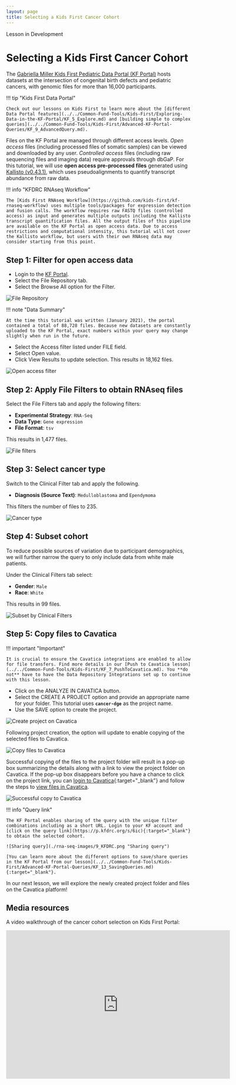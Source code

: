 ```yaml
---
layout: page
title: Selecting a Kids First Cancer Cohort
---
```


<div class="banner"><span class="banner-text">Lesson in Development</span></div>

Selecting a Kids First Cancer Cohort
====================================

The [Gabriella Miller Kids First Pediatric Data Portal (KF Portal)](https://kidsfirstdrc.org) hosts datasets at the intersection of congenital birth defects and pediatric cancers, with genomic files for more than 16,000 participants.

!!! tip "Kids First Data Portal"

    Check out our lessons on Kids First to learn more about the [different Data Portal features](../../Common-Fund-Tools/Kids-First/Exploring-Data-in-the-KF-Portal/KF_5_Explore.md) and [building simple to complex queries](../../Common-Fund-Tools/Kids-First/Advanced-KF-Portal-Queries/KF_9_AdvancedQuery.md).

Files on the KF Portal are managed through different access levels. _Open access_ files (including processed files of somatic samples) can be viewed and downloaded by any user. _Controlled access_ files (including raw sequencing files and imaging data) require approvals through dbGaP. For this tutorial, we will use **open access pre-processed files** generated using [Kallisto (v0.43.1)](http://pachterlab.github.io/kallisto//releases/2017/03/20/v0.43.1), which uses pseudoalignments to quantify transcript abundance from raw data.

!!! info "KFDRC RNAseq Workflow"

    The [Kids First RNAseq Workflow](https://github.com/kids-first/kf-rnaseq-workflow) uses multiple tools/packages for expression detection and fusion calls. The workflow requires raw FASTQ files (controlled access) as input and generates multiple outputs including the Kallisto transcript quantification files. All the output files of this pipeline are available on the KF Portal as open access data. Due to access restrictions and computational intensity, this tutorial will not cover the Kallisto workflow, but users with their own RNAseq data may consider starting from this point.

## Step 1: Filter for open access data

* Login to the [KF Portal](https://kidsfirstdrc.org/).
* Select the <span class="highlight_txt">File Repository</span> tab.
* Select the <span class="highlight_txt">Browse All</span> option for the Filter.

![File Repository](./rna-seq-images/1_KFDRC.png "File Repository")

!!! note "Data Summary"

    At the time this tutorial was written (January 2021), the portal contained a total of 88,728 files. Because new datasets are constantly uploaded to the KF Portal, exact numbers within your query may change slightly when run in the future.

* Select the <span class="highlight_txt">Access</span> filter listed under <span class="highlight_txt">FILE</span> field.
* Select <span class="highlight_txt">Open</span> value.
* Click <span class="highlight_txt">View Results</span> to update selection. This results in 18,162 files.

![Open access filter](./rna-seq-images/2_KFDRC.png "Open access filter")

## Step 2: Apply File Filters to obtain RNAseq files

Select the <span class="highlight_txt">File Filters</span> tab and apply the following filters:

* **Experimental Strategy**: `RNA-Seq`
* **Data Type**: `Gene expression`
* **File Format**: `tsv`

This results in 1,477 files.

![File filters](./rna-seq-images/3_KFDRC.png "File filters")

## Step 3: Select cancer type

Switch to the <span class="highlight_txt">Clinical Filter</span> tab and apply the following.

* **Diagnosis (Source Text)**: `Medulloblastoma` and `Ependymoma`

This filters the number of files to 235.

![Cancer type](./rna-seq-images/4_KFDRC.png "Cancer type")

## Step 4: Subset cohort

To reduce possible sources of variation due to participant demographics, we will further narrow the query to only include data from white male patients.

Under the <span class="highlight_txt">Clinical Filters</span> tab select:

* **Gender**: `Male`
* **Race**: `White`

This results in 99 files.

![Subset by Clinical Filters](./rna-seq-images/5_KFDRC.png "Subset by Clinical Filters")

## Step 5: Copy files to Cavatica

!!! important "Important"

    It is crucial to ensure the Cavatica integrations are enabled to allow for file transfers. Find more details in our [Push to Cavatica lesson](../../Common-Fund-Tools/Kids-First/KF_7_PushToCavatica.md). You **do not** have to have the Data Repository Integrations set up to continue with this lesson.

* Click on the <span class="highlight_txt">ANALYZE IN CAVATICA</span> button.
* Select the <span class="highlight_txt">CREATE A PROJECT</span> option and provide an appropriate name for your folder. This tutorial uses **`cancer-dge`** as the project name.
* Use the <span class="highlight_txt">SAVE</span> option to create the project.

![Create project on Cavatica](./rna-seq-images/6_KFDRC.png "Create project on Cavatica")

Following project creation, the option will update to enable copying of the selected files to Cavatica.

![Copy files to Cavatica](./rna-seq-images/7_KFDRC.png "Copy files to Cavatica")

Successful copying of the files to the project folder will result in a pop-up box summarizing the details along with a link to view the project folder on Cavatica. If the pop-up box disappears before you have a chance to click on the project link, you can [login to Cavatica](https://cavatica.sbgenomics.com){:target="_blank"} and follow the steps to [view files in Cavatica](./rna_seq_4.md#step-1-view-files-in-cavatica).

![Successful copy to Cavatica](./rna-seq-images/8_KFDRC.png "Successful copy to Cavatica")

!!! info "Query link"

    The KF Portal enables sharing of the query with the unique filter combinations including as a short URL. Login to your KF account and [click on the query link](https://p.kfdrc.org/s/6ic){:target="_blank"} to obtain the selected cohort.

    ![Sharing query](./rna-seq-images/9_KFDRC.png "Sharing query")

    [You can learn more about the different options to save/share queries in the KF Portal from our lesson](../../Common-Fund-Tools/Kids-First/Advanced-KF-Portal-Queries/KF_13_SavingQueries.md){:target="_blank"}.

In our next lesson, we will explore the newly created project folder and files on the Cavatica platform!

## Media resources

A video walkthrough of the cancer cohort selection on Kids First Portal:

<iframe id="kaltura_player" src="https://cdnapisec.kaltura.com/p/1770401/sp/177040100/embedIframeJs/uiconf_id/29032722/partner_id/1770401?iframeembed=true&playerId=kaltura_player&entry_id=1_1568tbw7&flashvars[mediaProtocol]=rtmp&amp;flashvars[streamerType]=rtmp&amp;flashvars[streamerUrl]=rtmp://www.kaltura.com:1935&amp;flashvars[rtmpFlavors]=1&amp;flashvars[localizationCode]=en&amp;flashvars[leadWithHTML5]=true&amp;flashvars[sideBarContainer.plugin]=true&amp;flashvars[sideBarContainer.position]=left&amp;flashvars[sideBarContainer.clickToClose]=true&amp;flashvars[chapters.plugin]=true&amp;flashvars[chapters.layout]=vertical&amp;flashvars[chapters.thumbnailRotator]=false&amp;flashvars[streamSelector.plugin]=true&amp;flashvars[EmbedPlayer.SpinnerTarget]=videoHolder&amp;flashvars[dualScreen.plugin]=true&amp;flashvars[mediaProxy.mediaPlayTo]=79&amp;flashvars[Kaltura.addCrossoriginToIframe]=true&amp;&wid=1_mx53rd98" width="608" height="402" allowfullscreen webkitallowfullscreen mozAllowFullScreen allow="autoplay *; fullscreen *; encrypted-media *" sandbox="allow-forms allow-same-origin allow-scripts allow-top-navigation allow-pointer-lock allow-popups allow-modals allow-orientation-lock allow-popups-to-escape-sandbox allow-presentation allow-top-navigation-by-user-activation" frameborder="0" title="Kaltura Player"></iframe>
